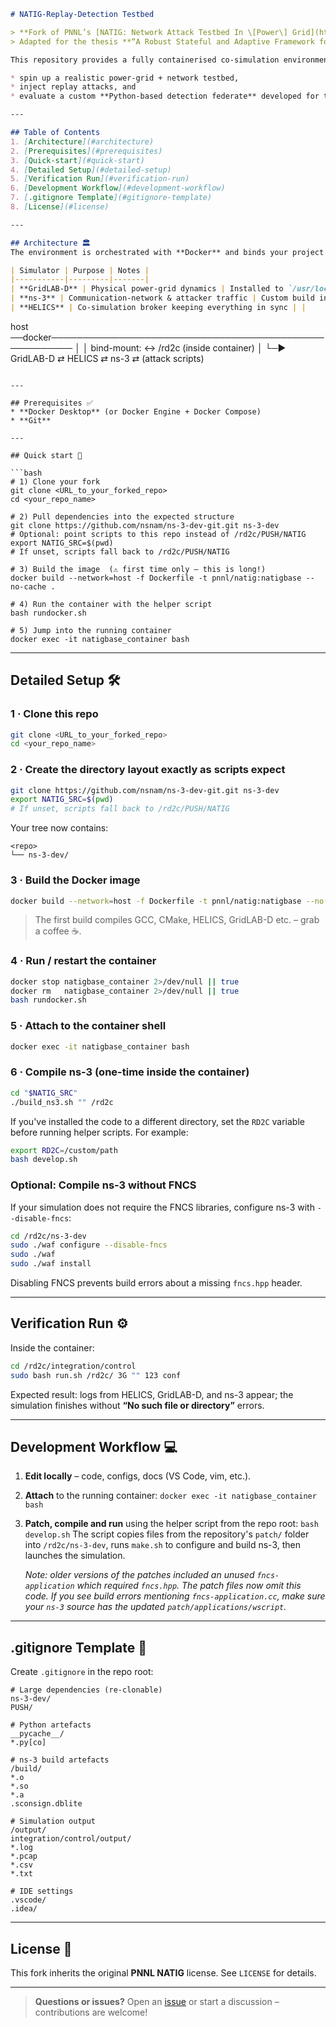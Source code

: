 ```markdown
# NATIG-Replay-Detection Testbed

> **Fork of PNNL’s [NATIG: Network Attack Testbed In \[Power\] Grid](https://github.com/pnnl/NATIG)**  
> Adapted for the thesis **“A Robust Stateful and Adaptive Framework for Detecting and Mitigating Replay Attacks in MODBUS TCP/IP Networks.”**

This repository provides a fully containerised co-simulation environment for **Modbus-based industrial control systems (ICS)**. It lets you

* spin up a realistic power-grid + network testbed,  
* inject replay attacks, and  
* evaluate a custom **Python-based detection federate** developed for the thesis.

---

## Table of Contents
1. [Architecture](#architecture)
2. [Prerequisites](#prerequisites)
3. [Quick-start](#quick-start)
4. [Detailed Setup](#detailed-setup)
5. [Verification Run](#verification-run)
6. [Development Workflow](#development-workflow)
7. [.gitignore Template](#gitignore-template)
8. [License](#license)

---

## Architecture 🏛️
The environment is orchestrated with **Docker** and binds your project folder directly into the container for painless, rebuild-free development.

| Simulator | Purpose | Notes |
|-----------|---------|-------|
| **GridLAB-D** | Physical power-grid dynamics | Installed to `/usr/local` |
| **ns-3** | Communication-network & attacker traffic | Custom build in `/rd2c/ns-3-dev` |
| **HELICS** | Co-simulation broker keeping everything in sync | |

```

host ──docker──────────────────────────────────────────────────────
│
│  bind-mount: <repo-root>  ↔  /rd2c   (inside container)
│
└─►  GridLAB-D  ⇄  HELICS  ⇄  ns-3  ⇄  (attack scripts)

````

---

## Prerequisites ✅
* **Docker Desktop** (or Docker Engine + Docker Compose)  
* **Git**

---

## Quick start 🚀

```bash
# 1) Clone your fork
git clone <URL_to_your_forked_repo>
cd <your_repo_name>

# 2) Pull dependencies into the expected structure
git clone https://github.com/nsnam/ns-3-dev-git.git ns-3-dev
# Optional: point scripts to this repo instead of /rd2c/PUSH/NATIG
export NATIG_SRC=$(pwd)
# If unset, scripts fall back to /rd2c/PUSH/NATIG

# 3) Build the image  (⚠️ first time only – this is long!)
docker build --network=host -f Dockerfile -t pnnl/natig:natigbase --no-cache .

# 4) Run the container with the helper script
bash rundocker.sh

# 5) Jump into the running container
docker exec -it natigbase_container bash
````

---

## Detailed Setup 🛠️

### 1 · Clone this repo

```bash
git clone <URL_to_your_forked_repo>
cd <your_repo_name>
```

### 2 · Create the directory layout **exactly** as scripts expect

```bash
git clone https://github.com/nsnam/ns-3-dev-git.git ns-3-dev
export NATIG_SRC=$(pwd)
# If unset, scripts fall back to /rd2c/PUSH/NATIG
```

Your tree now contains:

```
<repo>
└── ns-3-dev/
```

### 3 · Build the Docker image

```bash
docker build --network=host -f Dockerfile -t pnnl/natig:natigbase --no-cache .
```

> The first build compiles GCC, CMake, HELICS, GridLAB-D etc. – grab a coffee ☕.

### 4 · Run / restart the container

```bash
docker stop natigbase_container 2>/dev/null || true
docker rm   natigbase_container 2>/dev/null || true
bash rundocker.sh
```

### 5 · Attach to the container shell

```bash
docker exec -it natigbase_container bash
```

### 6 · Compile ns-3 (one-time inside the container)

```bash
cd "$NATIG_SRC"
./build_ns3.sh "" /rd2c
```

If you've installed the code to a different directory, set the `RD2C` variable
before running helper scripts. For example:

```bash
export RD2C=/custom/path
bash develop.sh
```

### Optional: Compile ns-3 without FNCS

If your simulation does not require the FNCS libraries, configure ns-3 with
`--disable-fncs`:

```bash
cd /rd2c/ns-3-dev
sudo ./waf configure --disable-fncs
sudo ./waf
sudo ./waf install
```

Disabling FNCS prevents build errors about a missing `fncs.hpp` header.

---

## Verification Run ⚙️

Inside the container:

```bash
cd /rd2c/integration/control
sudo bash run.sh /rd2c/ 3G "" 123 conf
```

Expected result: logs from HELICS, GridLAB-D, and ns-3 appear; the simulation finishes without **“No such file or directory”** errors.

---

## Development Workflow 💻

1. **Edit locally** – code, configs, docs (VS Code, vim, etc.).
2. **Attach** to the running container:
   `docker exec -it natigbase_container bash`
3. **Patch, compile and run** using the helper script from the repo root:
   `bash develop.sh`
   The script copies files from the repository's `patch/` folder into `/rd2c/ns-3-dev`, runs `make.sh` to configure and build ns-3, then launches the simulation.
   
   *Note: older versions of the patches included an unused `fncs-application` which required `fncs.hpp`. The patch files now omit this code. If you see build errors mentioning `fncs-application.cc`, make sure your `ns-3` source has the updated `patch/applications/wscript`.*

---

## .gitignore Template 📄

Create `.gitignore` in the repo root:

```gitignore
# Large dependencies (re-clonable)
ns-3-dev/
PUSH/

# Python artefacts
__pycache__/
*.py[co]

# ns-3 build artefacts
/build/
*.o
*.so
*.a
.sconsign.dblite

# Simulation output
/output/
integration/control/output/
*.log
*.pcap
*.csv
*.txt

# IDE settings
.vscode/
.idea/
```

---

## License 📝

This fork inherits the original **PNNL NATIG** license.
See `LICENSE` for details.

---

> **Questions or issues?**
> Open an [issue](../../issues) or start a discussion – contributions are welcome!

```
```

